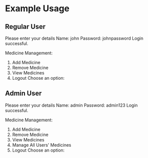 # Example Usage

## Regular User

Please enter your details
Name: john
Password: johnpassword
Login successful.

Medicine Management:

1. Add Medicine
2. Remove Medicine
3. View Medicines
4. Logout
Choose an option:

## Admin User

Please enter your details
Name: admin
Password: admin123
Login successful.

Medicine Management:

1. Add Medicine
2. Remove Medicine
3. View Medicines
4. Manage All Users' Medicines
5. Logout
Choose an option:
